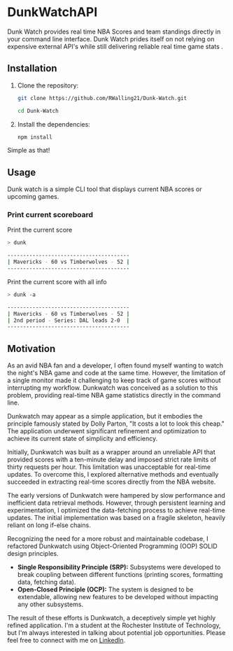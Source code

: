 # DunkWatchAPI

Dunk Watch provides real time NBA Scores and team standings directly in your command line interface. 
Dunk Watch prides itself on not relying on expensive external API's while still delivering reliable real time game stats . 

## Installation

1. Clone the repository:
    ```bash
    git clone https://github.com/RWalling21/Dunk-Watch.git

    cd Dunk-Watch
    ```

2. Install the dependencies:
    ```bash
    npm install
    ```

Simple as that! 

## Usage

Dunk watch is a simple CLI tool that displays current NBA scores or upcoming games.

### Print current scoreboard

Print the current score

```bash
> dunk

---------------------------------------
| Mavericks - 60 vs Timberwolves - 52 |
---------------------------------------

```

Print the current score with all info
```bash
> dunk -a

---------------------------------------
| Mavericks - 60 vs Timberwolves - 52 |
| 2nd period - Series: DAL leads 2-0  |
---------------------------------------

```

## Motivation

As an avid NBA fan and a developer, I often found myself wanting to watch the night's NBA game and code at the same time. However, the limitation of a single monitor made it challenging to keep track of game scores without interrupting my workflow. Dunkwatch was conceived as a solution to this problem, providing real-time NBA game statistics directly in the command line.

Dunkwatch may appear as a simple application, but it embodies the principle famously stated by Dolly Parton, "It costs a lot to look this cheap." The application underwent significant refinement and optimization to achieve its current state of simplicity and efficiency.

Initially, Dunkwatch was built as a wrapper around an unreliable API that provided scores with a ten-minute delay and imposed strict rate limits of thirty requests per hour. This limitation was unacceptable for real-time updates. To overcome this, I explored alternative methods and eventually succeeded in extracting real-time scores directly from the NBA website.

The early versions of Dunkwatch were hampered by slow performance and inefficient data retrieval methods. However, through persistent learning and experimentation, I optimized the data-fetching process to achieve real-time updates. The initial implementation was based on a fragile skeleton, heavily reliant on long if-else chains.

Recognizing the need for a more robust and maintainable codebase, I refactored Dunkwatch using Object-Oriented Programming (OOP) SOLID design principles.

- **Single Responsibility Principle (SRP):** Subsystems were developed to break coupling between different functions (printing scores, formatting data, fetching data).
- **Open-Closed Principle (OCP):** The system is designed to be extendable, allowing new features to be developed without impacting any other subsystems.

The result of these efforts is Dunkwatch, a deceptively simple yet highly refined application. I'm a student at the Rochester Institute of Technology, but I'm always interested in talking about potential job opportunities. Please feel free to connect with me on [LinkedIn](https://www.linkedin.com/in/rwalling/).
